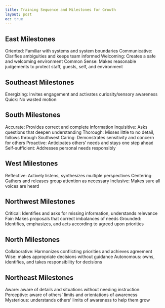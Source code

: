 ```yaml
---
title: Training Sequence and Milestones for Growth
layout: post
oc: true
---
```



## East Milestones

Oriented: Familiar with systems and system boundaries
Communicative: Clarifies ambiguities and keeps team informed
Welcoming: Creates a safe and welcoming environment
Common Sense: Makes reasonable judgements to protect staff, guests, self, and environment

## Southeast Milestones

Energizing: Invites engagement and activates curiosity/sensory awareness
Quick: No wasted motion

## South Milestones

Accurate: Provides correct and complete information
Inquisitive: Asks questions that deepen understanding
Thorough: Misses little to no detail, follows through
Southwest
Caring: Demonstrates sensitivity and concern for others
Proactive: Anticipates others’ needs and stays one step ahead
Self-sufficient: Addresses personal needs responsibly

## West Milestones

Reflective: Actively listens, synthesizes multiple perspectives
Centering: Gathers and releases group attention as necessary
Inclusive: Makes sure all voices are heard

## Northwest Milestones

Critical: Identifies and asks for missing information, understands relevance
Fair: Makes proposals that correct imbalances of needs
Grounded: Identifies, emphasizes, and acts according to agreed upon priorities

## North Milestones

Collaborative: Harmonizes conflicting priorities and achieves agreement
Wise: makes appropriate decisions without guidance
Autonomous: owns, identifies, and takes responsibility for decisions

## Northeast Milestones

Aware: aware of details and situations without needing instruction
Perceptive: aware of others’ limits and orientations of awareness
Mysterious: understands others’ limits of awareness to help them grow
